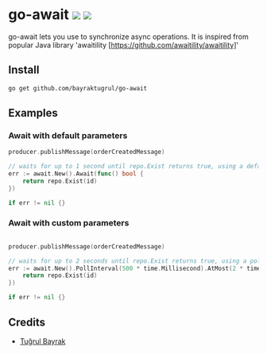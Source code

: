 # go-await  [![](https://github.com/bayraktugrul/go-await/workflows/build/badge.svg)](https://github.com/bayraktugrul/go-await/actions) [![](https://img.shields.io/badge/License-MIT-yellow.svg)](https://img.shields.io/badge/License-MIT-yellow.svg)

go-await lets you use to synchronize async operations. It is inspired from popular Java library 'awaitility [https://github.com/awaitility/awaitility]'

## Install

```bash
go get github.com/bayraktugrul/go-await
```

## Examples

### Await with default parameters

```go
producer.publishMessage(orderCreatedMessage)

// waits for up to 1 second until repo.Exist returns true, using a default polling interval of 100ms
err := await.New().Await(func() bool {
    return repo.Exist(id)
})

if err != nil {}
```

### Await with custom parameters

```go

producer.publishMessage(orderCreatedMessage)

// waits for up to 2 seconds until repo.Exist returns true, using a polling interval of 500ms
err := await.New().PollInterval(500 * time.Millisecond).AtMost(2 * time.Second).Await(func() bool {
    return repo.Exist(id)
})

if err != nil {}
```

## Credits

* [Tuğrul Bayrak](https://github.com/bayraktugrul)
